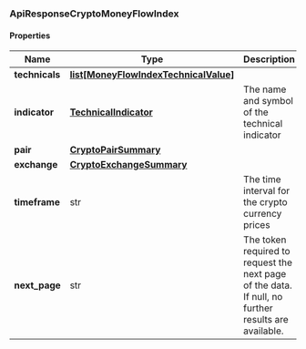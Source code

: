 

[//]: # (CLASS:ApiResponseCryptoMoneyFlowIndex)

[//]: # (KIND:object)

### ApiResponseCryptoMoneyFlowIndex

#### Properties

[//]: # (START_DEFINITION)

Name | Type | Description
------------ | ------------- | -------------
**technicals** | [**list[MoneyFlowIndexTechnicalValue]**](MoneyFlowIndexTechnicalValue.md) |  &nbsp;
**indicator** | [**TechnicalIndicator**](TechnicalIndicator.md) | The name and symbol of the technical indicator &nbsp;
**pair** | [**CryptoPairSummary**](CryptoPairSummary.md) |  &nbsp;
**exchange** | [**CryptoExchangeSummary**](CryptoExchangeSummary.md) |  &nbsp;
**timeframe** | str | The time interval for the crypto currency prices &nbsp;
**next_page** | str | The token required to request the next page of the data. If null, no further results are available. &nbsp;

[//]: # (END_DEFINITION)


[//]: # (CONTAINED_CLASS:MoneyFlowIndexTechnicalValue)


[//]: # (CONTAINED_CLASS:TechnicalIndicator)


[//]: # (CONTAINED_CLASS:CryptoPairSummary)


[//]: # (CONTAINED_CLASS:CryptoExchangeSummary)



